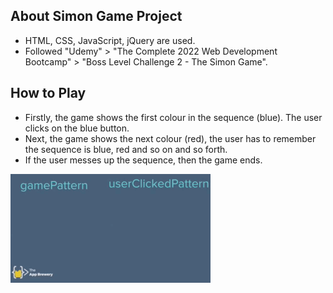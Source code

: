 ## About Simon Game Project

<ul>
    <li>HTML, CSS, JavaScript, jQuery are used.</li>
    <li>Followed "Udemy" > "The Complete 2022 Web Development Bootcamp" > "Boss Level Challenge 2 - The Simon Game".</li>
</ul>

## How to Play

<ul>
    <li>Firstly, the game shows the first colour in the sequence (blue). The user clicks on the blue button.</li>
    <li>Next, the game shows the next colour (red), the user has to remember the sequence is blue, red and so on and so forth.</li>
    <li>If the user messes up the sequence, then the game ends.</li>
</ul>
<img src="how-to-play.gif">